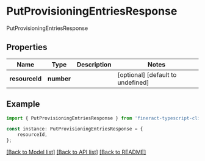 # PutProvisioningEntriesResponse

PutProvisioningEntriesResponse

## Properties

Name | Type | Description | Notes
------------ | ------------- | ------------- | -------------
**resourceId** | **number** |  | [optional] [default to undefined]

## Example

```typescript
import { PutProvisioningEntriesResponse } from 'fineract-typescript-client';

const instance: PutProvisioningEntriesResponse = {
    resourceId,
};
```

[[Back to Model list]](../README.md#documentation-for-models) [[Back to API list]](../README.md#documentation-for-api-endpoints) [[Back to README]](../README.md)
